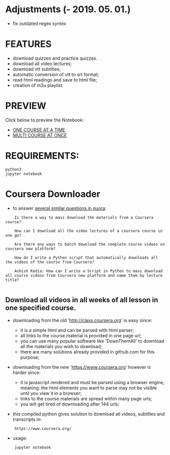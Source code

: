 # Adjustments (- 2019. 05. 01.)
- fix outdated regex syntex

# FEATURES
- download quizzes and practice quizzes.
- download all video lectures;
- download vtt subtitles;
- automatic conversion of vtt to srt format;
- read html readings and save to html file;
- creation of m3u playlist.


# PREVIEW
Click below to preview the Notebook:
- [ONE COURSE AT A TIME](http://nbviewer.jupyter.org/github/jansenicus/www-coursera-downloader/blob/master/WWW-COURSERA-DOWNLOADER.ipynb) 
- [MULTI COURSE AT ONCE](http://nbviewer.jupyter.org/github/jansenicus/www-coursera-downloader/blob/master/WWW-COURSERA-DOWNLOADER-MULTI-COURSE.ipynb) 


# REQUIREMENTS:
```
python3
jupyter notebook
```

# Coursera Downloader
- to answer [several similar questions in quora](https://www.quora.com/Is-there-a-way-to-mass-download-the-materials-from-a-Coursera-course/answer/Jansen-Simanullang?share=1):
```
    Is there a way to mass download the materials from a Coursera course?
    
    How can I download all the video lectures of a coursera course in one go?
    
    Are there any ways to batch download the complete course videos on coursera new platform?
    
    How do I write a Python script that automatically downloads all the videos of the course from Coursera?
    
    Ashish Kedia: How can I write a Script in Python to mass download all course videos from Coursera new platform and name them by lecture title?
    
```


## Download all videos in all weeks of all lesson in one specified course.

- downloading from the old 'http://class.coursera.org' is easy since:
    - it is a simple html and can be parsed with html parser;
    - all links to the course material is provided in one page url;
    - you can use many popular software like 'DownThemAll' to download all the materials you wish to download;
    - there are many solutions already provided in github.com for this purpose;

- downloading from the new 'https://www.coursera.org' however is harder since:
    - it is javascript rendered and must be parsed using a browser engine, meaning: the html elements you want to parse may not be visible until you view it in a browser;
    - links to the course materials are spread within many page urls;
    - you will get tired of downloading after 144 urls;

- this compiled python gives solution to download all videos, subtitles and transcripts in:
```
    https://www.coursera.org/
```
- usage:
```
    jupyter notebook
```


